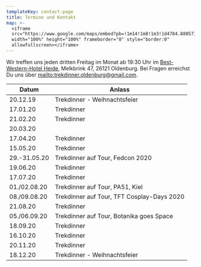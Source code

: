 ```yaml
---
templateKey: contact-page
title: Termine und Kontakt
map: >-
  <iframe
  src="https://www.google.com/maps/embed?pb=!1m14!1m8!1m3!1d4784.880571811187!2d8.202221!3d53.156139!3m2!1i1024!2i768!4f13.1!3m3!1m2!1s0x0%3A0xc8970fb1feaefc4c!2sBest+Western+Hotel+Heide+Oldenburg!5e0!3m2!1sen!2sus!4v1563031014541!5m2!1sen!2sus"
  width="100%" height="100%" frameborder="0" style="border:0"
  allowfullscreen></iframe>
---
```

Wir treffen uns jeden dritten Freitag im Monat ab 19:30 Uhr im [Best-Western-Hotel Heide](https://www.hotel-heide-oldenburg.de/), Melkbrink 47, 26121 Oldenburg. Bei Fragen erreichst Du uns über <mailto:trekdinner.oldenburg@gmail.com>.

| Datum        | Anlass                                     |
| ------------ | ------------------------------------------ |
| 20.12.19     | Trekdinner - Weihnachtsfeier               |
| 17.01.20     | Trekdinner                                 |
| 21.02.20     | Trekdinner                                 |
| 20.03.20     |                                            |
| 17.04.20     | Trekdinner                                 |
| 15.05.20     | Trekdinner                                 |
| 29.-31.05.20 | Trekdinner auf Tour, Fedcon 2020           |
| 19.06.20     | Trekdinner                                 |
| 17.07.20     | Trekdinner                                 |
| 01./02.08.20 | Trekdinner auf Tour, PA51, Kiel            |
| 08./09.08.20 | Trekdinner auf Tour, TFT Cosplay-Days 2020 |
| 21.08.20     | Trekdinner                                 |
| 05./06.09.20 | Trekdinner auf Tour, Botanika goes Space   |
| 18.09.20     | Trekdinner                                 |
| 16.10.20     | Trekdinner                                 |
| 20.11.20     | Trekdinner                                 |
| 18.12.20     | Trekdinner - Weihnachtsfeier               |
